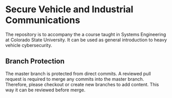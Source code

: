 # Secure Vehicle and Industrial Communications
 The repository is to accompany the a course taught in Systems Engineering at Colorado State University.  It can be used as general introduction to heavy vehicle cybersecurity.

## Branch Protection
The master branch is protected from direct commits. A reviewed pull request is required to merge any commits into the master branch. Therefore, please checkout or create new branches to add content. This way it can be reviewed before merge. 
